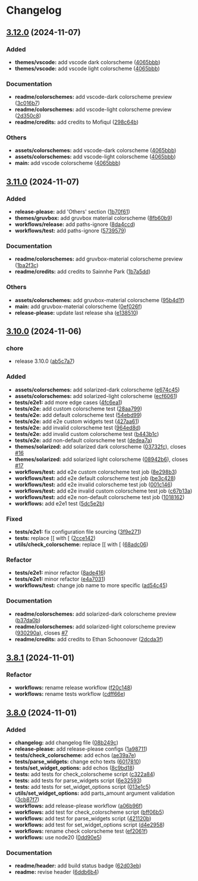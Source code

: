 # Changelog

## [3.12.0](https://github.com/Ninzalo/tmux-style/compare/v3.11.0...v3.12.0) (2024-11-07)


### Added

* **themes/vscode:** add vscode dark colorscheme ([4065bbb](https://github.com/Ninzalo/tmux-style/commit/4065bbb649510f829ee41aedace07a2f8c1f124d))
* **themes/vscode:** add vscode light colorscheme ([4065bbb](https://github.com/Ninzalo/tmux-style/commit/4065bbb649510f829ee41aedace07a2f8c1f124d))


### Documentation

* **readme/colorschemes:** add vscode-dark colorscheme preview ([3c016b7](https://github.com/Ninzalo/tmux-style/commit/3c016b780f2fb274c878a49073623898e184b6b5))
* **readme/colorschemes:** add vscode-light colorscheme preview ([2d350c8](https://github.com/Ninzalo/tmux-style/commit/2d350c8cea00cbd8ba979590818ca41b6932cad8))
* **readme/credits:** add credits to Mofiqul ([298c64b](https://github.com/Ninzalo/tmux-style/commit/298c64bc2f052ba228c3ec1c1d6c56e95c4d1e9b))


### Others

* **assets/colorschemes:** add vscode-dark colorscheme ([4065bbb](https://github.com/Ninzalo/tmux-style/commit/4065bbb649510f829ee41aedace07a2f8c1f124d))
* **assets/colorschemes:** add vscode-light colorscheme ([4065bbb](https://github.com/Ninzalo/tmux-style/commit/4065bbb649510f829ee41aedace07a2f8c1f124d))
* **main:** add vscode colorscheme ([4065bbb](https://github.com/Ninzalo/tmux-style/commit/4065bbb649510f829ee41aedace07a2f8c1f124d))

## [3.11.0](https://github.com/Ninzalo/tmux-style/compare/v3.10.0...v3.11.0) (2024-11-07)


### Added

* **release-please:** add 'Others' section ([1b70f61](https://github.com/Ninzalo/tmux-style/commit/1b70f61fb2239b248e96f7a656e4414d1d58b498))
* **themes/gruvbox:** add gruvbox material colorscheme ([8fb60b9](https://github.com/Ninzalo/tmux-style/commit/8fb60b92dd11ffe24e577b8680e5ee98bcaf1383))
* **workflows/release:** add paths-ignore ([8da4ccd](https://github.com/Ninzalo/tmux-style/commit/8da4ccd354c5d95379c38d011b06bd48008a7f32))
* **workflows/test:** add paths-ignore ([5739579](https://github.com/Ninzalo/tmux-style/commit/5739579a196f60967f503cf99805340321f99291))


### Documentation

* **readme/colorschemes:** add gruvbox-material colorscheme preview ([1ba2f3c](https://github.com/Ninzalo/tmux-style/commit/1ba2f3c9bfd1250939d53fef5ad4e472ffa79bc9))
* **readme/credits:** add credits to Sainnhe Park ([1b7a5dd](https://github.com/Ninzalo/tmux-style/commit/1b7a5dd6c0a9da5943df0775d9d6a21fd311b770))


### Others

* **assets/colorschemes:** add gruvbox-material colorscheme ([95b4d1f](https://github.com/Ninzalo/tmux-style/commit/95b4d1f5d5d0bb2140cf050b1d50232483516a9a))
* **main:** add gruvbox-material colorscheme ([0ef026f](https://github.com/Ninzalo/tmux-style/commit/0ef026f7129b80d9d2733232c9028e63983c9ac8))
* **release-please:** update last release sha ([e138510](https://github.com/Ninzalo/tmux-style/commit/e138510aa15d6757f6c7e1977ebb74c6f629413f))

## [3.10.0](https://github.com/Ninzalo/tmux-style/compare/v3.8.1...v3.10.0) (2024-11-06)


### chore

* release 3.10.0 ([ab5c7a7](https://github.com/Ninzalo/tmux-style/commit/ab5c7a7d30d25d8d4cb048899a822c14c904e97c))


### Added

* **assets/colorschemes:** add solarized-dark colorscheme ([e674c45](https://github.com/Ninzalo/tmux-style/commit/e674c45528fa54a6300bd4a24afd0016ca6f9712))
* **assets/colorschemes:** add solarized-light colorscheme ([ecf6061](https://github.com/Ninzalo/tmux-style/commit/ecf60610c88383dd7014e67793499feff44b9bd8))
* **tests/e2e1:** add more edge cases ([4fc6ea1](https://github.com/Ninzalo/tmux-style/commit/4fc6ea1e7782e130ad2436736f102d6475a133de))
* **tests/e2e:** add custom colorscheme test ([28aa799](https://github.com/Ninzalo/tmux-style/commit/28aa799058d315675c903cbf5f9a67dc7ca1b512))
* **tests/e2e:** add default colorscheme test ([54ebd99](https://github.com/Ninzalo/tmux-style/commit/54ebd998edffcabfbaa1aeb83544ed7e4297fdaf))
* **tests/e2e:** add e2e custom widgets test ([427aa61](https://github.com/Ninzalo/tmux-style/commit/427aa611fbfbde0335a7648bcd7c278d86fb1a09))
* **tests/e2e:** add invalid colorscheme test ([964ed8d](https://github.com/Ninzalo/tmux-style/commit/964ed8d4f827dce122f58d14b301c4edfdfd8853))
* **tests/e2e:** add invalid custom colorscheme test ([b443b1c](https://github.com/Ninzalo/tmux-style/commit/b443b1c13fbc8c7c09b48581eb03ba21daf8843d))
* **tests/e2e:** add non-default colorscheme test ([dedea7a](https://github.com/Ninzalo/tmux-style/commit/dedea7a0a5811eaacfc079da73a6d66e6a3f8f22))
* **themes/solarized:** add solarized dark colorscheme ([03732fc](https://github.com/Ninzalo/tmux-style/commit/03732fcbb4c49104bd41c50358f16c010419f9c1)), closes [#16](https://github.com/Ninzalo/tmux-style/issues/16)
* **themes/solarized:** add solarized light colorscheme ([08942b6](https://github.com/Ninzalo/tmux-style/commit/08942b6f7215ec8549014289370c20f4e7aee9e5)), closes [#17](https://github.com/Ninzalo/tmux-style/issues/17)
* **workflows/test:** add e2e custom colorscheme test job ([8e298b3](https://github.com/Ninzalo/tmux-style/commit/8e298b346aac0d48f44952b2ea6afab8c9060689))
* **workflows/test:** add e2e default colorscheme test job ([be3c428](https://github.com/Ninzalo/tmux-style/commit/be3c428028178dc5e2756259018ac95950233e96))
* **workflows/test:** add e2e invalid colorscheme test job ([001c146](https://github.com/Ninzalo/tmux-style/commit/001c146955aaa96966483e3d7c7857ac517995a0))
* **workflows/test:** add e2e invalid custom colorscheme test job ([c67b13a](https://github.com/Ninzalo/tmux-style/commit/c67b13ae4dc8d42392fb8724df69b740fd14ff9d))
* **workflows/test:** add e2e non-default colorscheme test job ([1018162](https://github.com/Ninzalo/tmux-style/commit/10181628d2c3aa27fa4d7bafe85775e0bb916a57))
* **workflows:** add e2e1 test ([5dc5e2b](https://github.com/Ninzalo/tmux-style/commit/5dc5e2b607af1cf85f45214b73d422de9a0e39fc))


### Fixed

* **tests/e2e1:** fix configuration file sourcing ([3f9e271](https://github.com/Ninzalo/tmux-style/commit/3f9e27177cb6a521a24edaa1958a04784bd6358e))
* **tests:** replace [[ with [ ([2cce142](https://github.com/Ninzalo/tmux-style/commit/2cce142e48c4eaaffed1e220f9480dc7ac855277))
* **utils/check_colorscheme:** replace [[ with [ ([68adc06](https://github.com/Ninzalo/tmux-style/commit/68adc06c23c21389befb75f9e390b287b35cec91))


### Refactor

* **tests/e2e1:** minor refactor ([8ade416](https://github.com/Ninzalo/tmux-style/commit/8ade416736218b2f67f5025eb7ca0a33269a7d87))
* **tests/e2e1:** minor refactor ([e4a7031](https://github.com/Ninzalo/tmux-style/commit/e4a703115442e0c5fed2bff87c7c94fe69ba754e))
* **workflows/test:** change job name to more specific ([ad54c45](https://github.com/Ninzalo/tmux-style/commit/ad54c45f98e91f11f633dae4ca3b12f359c80a96))


### Documentation

* **readme/colorschemes:** add solarized-dark colorscheme preview ([b37da0b](https://github.com/Ninzalo/tmux-style/commit/b37da0b06c1616acec7f2de7ebc81e3acb232e47))
* **readme/colorschemes:** add solarized-light colorscheme preview ([930290a](https://github.com/Ninzalo/tmux-style/commit/930290ac294114295a52a1fceddd9d250ece2e55)), closes [#7](https://github.com/Ninzalo/tmux-style/issues/7)
* **readme/credits:** add credits to Ethan Schoonover ([2dcda3f](https://github.com/Ninzalo/tmux-style/commit/2dcda3fe4ae1eee482294b606fcf64e228378e70))

## [3.8.1](https://github.com/Ninzalo/tmux-style/compare/v3.8.0...v3.8.1) (2024-11-01)


### Refactor

* **workflows:** rename release workflow ([f20c148](https://github.com/Ninzalo/tmux-style/commit/f20c148c4bb7494993341c489b6265384a3ff8e6))
* **workflows:** rename tests workflow ([cdff66e](https://github.com/Ninzalo/tmux-style/commit/cdff66ea97cc9c52873e1c9a45affed1aff842d9))

## [3.8.0](https://github.com/Ninzalo/tmux-style/compare/v3.7.1...v3.8.0) (2024-11-01)


### Added

* **changelog:** add changelog file ([08b249c](https://github.com/Ninzalo/tmux-style/commit/08b249cbb7d71a93eb9c4c9d7933421e405fd4f1))
* **release-please:** add release-please configs ([1a98711](https://github.com/Ninzalo/tmux-style/commit/1a987110f7428d22568e21218d6041f71ef1b13b))
* **tests/check_colorscheme:** add echos ([ae39a7e](https://github.com/Ninzalo/tmux-style/commit/ae39a7ee23324b6389233c029083fc0a04e87852))
* **tests/parse_widgets:** change echo texts ([6017810](https://github.com/Ninzalo/tmux-style/commit/6017810050c312ec67937f4323e720761928266c))
* **tests/set_widget_options:** add echos ([8c9bd18](https://github.com/Ninzalo/tmux-style/commit/8c9bd184898499a066ff929f71db6394524feb58))
* **tests:** add tests for check_colorscheme script ([c322a84](https://github.com/Ninzalo/tmux-style/commit/c322a840e1d093ab5ae73ef8ca39bb9de0861145))
* **tests:** add tests for parse_widgets script ([6e32593](https://github.com/Ninzalo/tmux-style/commit/6e325936d7ca27a2d6aa422cee49d2a0a193a79a))
* **tests:** add tests for set_widget_options script ([013e1c5](https://github.com/Ninzalo/tmux-style/commit/013e1c5135a207cadb43cd4e78be8b49182175c1))
* **utils/set_widget_options:** add parts_amount argument validation ([3cb87f7](https://github.com/Ninzalo/tmux-style/commit/3cb87f775c555e7776290ef7db7cea8905e0341e))
* **workflows:** add release-please workflow ([a06b96f](https://github.com/Ninzalo/tmux-style/commit/a06b96fb8bff796774603df679df66aeb91bb018))
* **workflows:** add test for check_colorscheme script ([bff06b5](https://github.com/Ninzalo/tmux-style/commit/bff06b535b0167316b75adea7e8d693eeb60fbb8))
* **workflows:** add test for parse_widgets script ([421120b](https://github.com/Ninzalo/tmux-style/commit/421120b674a1bd8fca8895530eb2fd8ca698ed5d))
* **workflows:** add test for set_widget_options script ([d4e2958](https://github.com/Ninzalo/tmux-style/commit/d4e29588fb6ea1c63ad84ea5309dac8b009b395f))
* **workflows:** rename check colorscheme test ([ef2061f](https://github.com/Ninzalo/tmux-style/commit/ef2061fadee0278eae9a3c2a521143c5e5e46c97))
* **workflows:** use node20 ([0dd90e5](https://github.com/Ninzalo/tmux-style/commit/0dd90e58ecb163262ae2dd316376f89eaf18b0cf))


### Documentation

* **readme/header:** add build status badge ([62d03eb](https://github.com/Ninzalo/tmux-style/commit/62d03ebd52493f69342717ebf789e6a708b694c8))
* **readme:** revise header ([6ddb6b4](https://github.com/Ninzalo/tmux-style/commit/6ddb6b4510a3a548b2a2436e26fa91ea58b90dbe))
